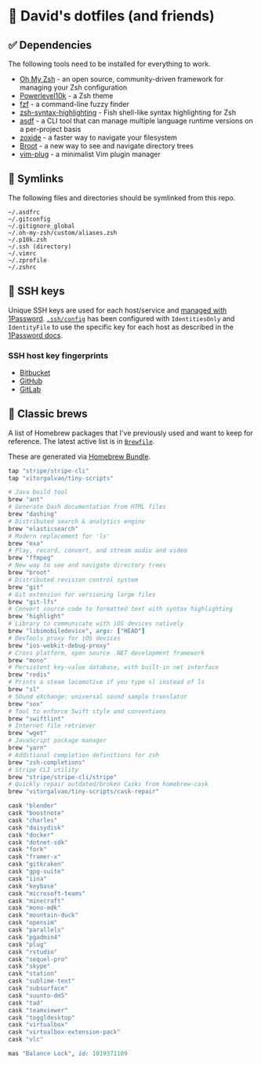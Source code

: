 # 🔘 David's dotfiles (and friends)

## ✅ Dependencies

The following tools need to be installed for everything to work.

- [Oh My Zsh](https://github.com/ohmyzsh/ohmyzsh) - an open source, community-driven framework for managing your Zsh configuration
- [Powerlevel10k](https://github.com/romkatv/powerlevel10k) - a Zsh theme
- [fzf](https://github.com/junegunn/fzf) - a command-line fuzzy finder
- [zsh-syntax-highlighting](https://github.com/zsh-users/zsh-syntax-highlighting) - Fish shell-like syntax highlighting for Zsh
- [asdf](https://github.com/asdf-vm/asdf) - a CLI tool that can manage multiple language runtime versions on a per-project basis
- [zoxide](https://github.com/ajeetdsouza/zoxide) - a faster way to navigate your filesystem
- [Broot](https://dystroy.org/broot/) - a new way to see and navigate directory trees
- [vim-plug](https://github.com/junegunn/vim-plug) - a minimalist Vim plugin manager

## 🔗 Symlinks

The following files and directories should be symlinked from this repo.

```
~/.asdfrc
~/.gitconfig
~/.gitignore_global
~/.oh-my-zsh/custom/aliases.zsh
~/.p10k.zsh
~/.ssh (directory)
~/.vimrc
~/.zprofile
~/.zshrc
```

## 🔑 SSH keys

Unique SSH keys are used for each host/service and [managed with 1Password](https://developer.1password.com/docs/ssh).
[`.ssh/config`](.ssh/config) has been configured with `IdentitiesOnly` and
`IdentityFile` to use the specific key for each host as described in the
[1Password docs](https://developer.1password.com/docs/ssh/agent/advanced#ssh-server-six-key-limit).

### SSH host key fingerprints

- [Bitbucket](https://support.atlassian.com/bitbucket-cloud/docs/configure-ssh-and-two-step-verification/)
- [GitHub](https://docs.github.com/en/authentication/keeping-your-account-and-data-secure/githubs-ssh-key-fingerprints)
- [GitLab](https://docs.gitlab.com/ee/user/gitlab_com/index.html#ssh-host-keys-fingerprints)

## 🍻 Classic brews

A list of Homebrew packages that I've previously used and want to keep for reference.
The latest active list is in [`Brewfile`](Brewfile).

These are generated via [Homebrew Bundle](https://github.com/Homebrew/homebrew-bundle).

```ruby
tap "stripe/stripe-cli"
tap "vitorgalvao/tiny-scripts"

# Java build tool
brew "ant"
# Generate Dash documentation from HTML files
brew "dashing"
# Distributed search & analytics engine
brew "elasticsearch"
# Modern replacement for 'ls'
brew "exa"
# Play, record, convert, and stream audio and video
brew "ffmpeg"
# New way to see and navigate directory trees
brew "broot"
# Distributed revision control system
brew "git"
# Git extension for versioning large files
brew "git-lfs"
# Convert source code to formatted text with syntax highlighting
brew "highlight"
# Library to communicate with iOS devices natively
brew "libimobiledevice", args: ["HEAD"]
# DevTools proxy for iOS devices
brew "ios-webkit-debug-proxy"
# Cross platform, open source .NET development framework
brew "mono"
# Persistent key-value database, with built-in net interface
brew "redis"
# Prints a steam locomotive if you type sl instead of ls
brew "sl"
# SOund eXchange: universal sound sample translator
brew "sox"
# Tool to enforce Swift style and conventions
brew "swiftlint"
# Internet file retriever
brew "wget"
# JavaScript package manager
brew "yarn"
# Additional completion definitions for zsh
brew "zsh-completions"
# Stripe CLI utility
brew "stripe/stripe-cli/stripe"
# Quickly repair outdated/broken Casks from homebrew-cask
brew "vitorgalvao/tiny-scripts/cask-repair"

cask "blender"
cask "boostnote"
cask "charles"
cask "daisydisk"
cask "docker"
cask "dotnet-sdk"
cask "fork"
cask "framer-x"
cask "gitkraken"
cask "gpg-suite"
cask "iina"
cask "keybase"
cask "microsoft-teams"
cask "minecraft"
cask "mono-mdk"
cask "mountain-duck"
cask "opensim"
cask "parallels"
cask "pgadmin4"
cask "plug"
cask "rstudio"
cask "sequel-pro"
cask "skype"
cask "station"
cask "sublime-text"
cask "subsurface"
cask "suunto-dm5"
cask "tad"
cask "teamviewer"
cask "toggldesktop"
cask "virtualbox"
cask "virtualbox-extension-pack"
cask "vlc"

mas "Balance Lock", id: 1019371109
```
